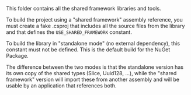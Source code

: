 This folder contains all the shared framework libraries and tools.

To build the project using a "shared framework" assembly reference, you must create a fake .csproj that includes all the source files from the library and that defines the `USE_SHARED_FRAMEWORK` constant.

To build the library in "standalone mode" (no external dependency), this constant must not be defined. This is the default build for the NuGet Package.

The difference between the two modes is that the standalone version has its own copy of the shared types (Slice, Uuid128, ...), while the "shared framework" version will import these from another assembly and will be usable by an application that references both.

